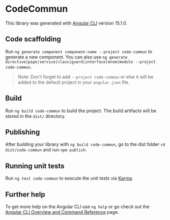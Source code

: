 # CodeCommun

This library was generated with [Angular CLI](https://github.com/angular/angular-cli) version 15.1.0.

## Code scaffolding

Run `ng generate component component-name --project code-commun` to generate a new component. You can also use `ng generate directive|pipe|service|class|guard|interface|enum|module --project code-commun`.
> Note: Don't forget to add `--project code-commun` or else it will be added to the default project in your `angular.json` file. 

## Build

Run `ng build code-commun` to build the project. The build artifacts will be stored in the `dist/` directory.

## Publishing

After building your library with `ng build code-commun`, go to the dist folder `cd dist/code-commun` and run `npm publish`.

## Running unit tests

Run `ng test code-commun` to execute the unit tests via [Karma](https://karma-runner.github.io).

## Further help

To get more help on the Angular CLI use `ng help` or go check out the [Angular CLI Overview and Command Reference](https://angular.io/cli) page.
